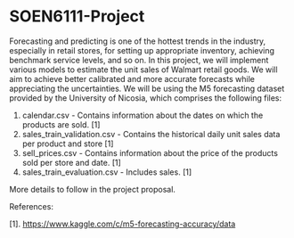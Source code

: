 # SOEN6111-Project
Forecasting and predicting is one of the hottest trends in the industry, especially in retail stores, for setting up appropriate inventory, achieving benchmark service levels, and so on. In this project, we will implement various models to estimate the unit sales of Walmart retail goods. We will aim to achieve better calibrated and more accurate forecasts while appreciating the uncertainties. We will be using the M5 forecasting dataset provided by the University of Nicosia, which comprises the following files:
1.	calendar.csv - Contains information about the dates on which the products are sold. [1]
2.	sales_train_validation.csv - Contains the historical daily unit sales data per product and store [1]
3.	sell_prices.csv - Contains information about the price of the products sold per store and date. [1]
4.	sales_train_evaluation.csv - Includes sales. [1]

More details to follow in the project proposal.

References:

[1]. https://www.kaggle.com/c/m5-forecasting-accuracy/data
